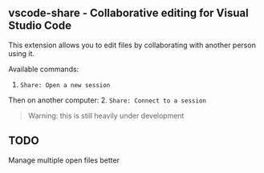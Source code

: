 ## vscode-share - Collaborative editing for Visual Studio Code

This extension allows you to edit files by collaborating with another
person using it.

Available commands:
1. `Share: Open a new session`

Then on another computer:
2. `Share: Connect to a session`

> Warning: this is still heavily under development

## TODO
Manage multiple open files better

